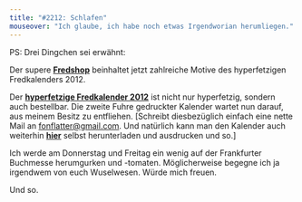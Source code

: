 ```yaml
---
title: "#2212: Schlafen"
mouseover: "Ich glaube, ich habe noch etwas Irgendworian herumliegen."
---
```


PS:
Drei Dingchen sei erwähnt:

Der supere <a href="http://fred-o-mat.spreadshirt.de/" title="Fredshop"><strong>Fredshop</strong></a> beinhaltet jetzt zahlreiche Motive des hyperfetzigen Fredkalenders 2012.

Der <a href="mailto:fonflatter@gmail.com"><strong>hyperfetzige Fredkalender 2012</strong></a> ist nicht nur hyperfetzig, sondern auch bestellbar. Die zweite Fuhre gedruckter Kalender wartet nun darauf, aus meinem Besitz zu entfliehen. 
[Schreibt diesbezüglich einfach eine nette Mail an fonflatter@gmail.com. Und natürlich kann man den Kalender auch weiterhin <a href="http://www.fonflatter.de/kalender" title="Fredkalender 2012"><strong>hier</strong></a> selbst herunterladen und ausdrucken und so.]

Ich werde am Donnerstag und Freitag ein wenig auf der Frankfurter Buchmesse herumgurken und -tomaten. Möglicherweise begegne ich ja irgendwem von euch Wuselwesen. Würde mich freuen.

Und so.
